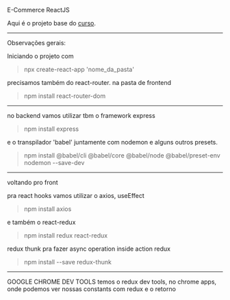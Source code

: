 E-Commerce ReactJS

Aqui é o projeto base do [curso](https://youtu.be/Fy9SdZLBTOo "curso").

---
Observações gerais:

Iniciando o projeto com
> npx create-react-app 'nome_da_pasta'

precisamos também do react-router. na pasta de frontend
> npm install react-router-dom

---

no backend vamos utilizar tbm o framework express
> npm install express

e o transpilador 'babel' juntamente com nodemon e alguns outros presets.
> npm install @babel/cli @babel/core @babel/node @babel/preset-env nodemon --save-dev

---
voltando pro front

pra react hooks vamos utilizar o axios, useEffect
> npm install axios

e também o react-redux
> npm install redux react-redux

redux thunk pra fazer async operation inside action redux
> npm install --save redux-thunk 




---
GOOGLE CHROME DEV TOOLS
temos o redux dev tools, no chrome apps, onde podemos ver nossas constants
com redux e o retorno